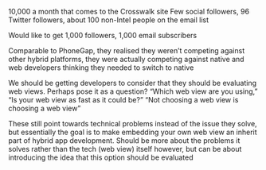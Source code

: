 10,000 a month that comes to the Crosswalk site
Few social followers, 96 Twitter followers, about 100 non-Intel people on the email list

Would like to get 1,000 followers, 1,000 email subscribers

Comparable to PhoneGap, they realised they weren’t competing against other hybrid platforms, they were actually competing against native and web developers thinking they needed to switch to native

We should be getting developers to consider that they should be evaluating web views. Perhaps pose it as a question? “Which web view are you using,” “Is your web view as fast as it could be?” “Not choosing a web view is choosing a web view”

These still point towards technical problems instead of the issue they solve, but essentially the goal is to make embedding your own web view an inherit part of hybrid app development. Should be more about the problems it solves rather than the tech (web view) itself however, but can be about introducing the idea that this option should be evaluated